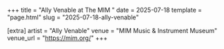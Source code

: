 +++
title = "Ally Venable at The MIM "
date = 2025-07-18
template = "page.html"
slug = "2025-07-18-ally-venable"

[extra]
artist = "Ally Venable"
venue = "MIM Music & Instrument Museum"
venue_url = "https://mim.org/"
+++
